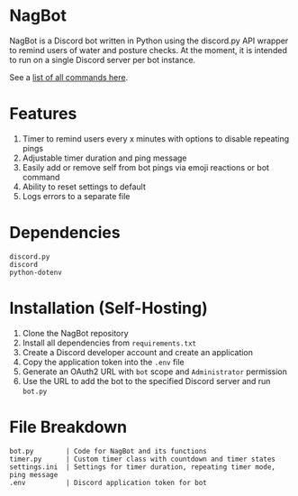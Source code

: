 # NagBot
NagBot is a Discord bot written in Python using the discord.py API wrapper to remind users of water and posture checks. At the moment, it is intended to run on a single Discord server per bot instance.

See a [list of all commands here](https://github.com/minhduccao/NagBot/wiki/Bot-Command-Reference).

# Features
1. Timer to remind users every x minutes with options to disable repeating pings
2. Adjustable timer duration and ping message
3. Easily add or remove self from bot pings via emoji reactions or bot command
4. Ability to reset settings to default
5. Logs errors to a separate file

# Dependencies
```
discord.py
discord
python-dotenv
```

# Installation (Self-Hosting)
1. Clone the NagBot repository
2. Install all dependencies from `requirements.txt`
3. Create a Discord developer account and create an application
4. Copy the application token into the `.env` file 
5. Generate an OAuth2 URL with `bot` scope and `Administrator` permission
6. Use the URL to add the bot to the specified Discord server and run `bot.py`

# File Breakdown
```
bot.py        | Code for NagBot and its functions
timer.py      | Custom timer class with countdown and timer states
settings.ini  | Settings for timer duration, repeating timer mode, ping message
.env          | Discord application token for bot
```



